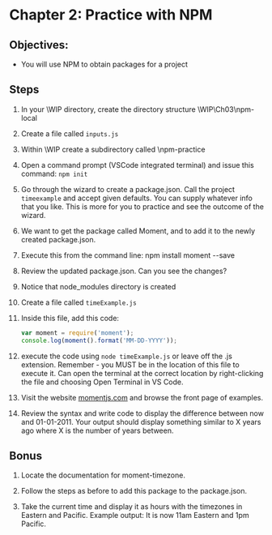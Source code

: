 # Chapter 2: Practice with NPM
## Objectives:
* You will use NPM to obtain packages for a project

## Steps


1. In your \WIP directory, create the directory structure \WIP\Ch03\npm-local

1. Create a file called `inputs.js`
 

1. Within \WIP create a subdirectory called \npm-practice

1. Open a command prompt (VSCode integrated terminal) and issue this command:
`npm init`

1. Go through the wizard to create a package.json. Call the project `timeexample` and accept given defaults. You can supply whatever info that you like. This is more for you to practice and see the outcome of the wizard.

1. We want to get the package called Moment, and to add it to the newly created package.json.

1. Execute this from the command line:
npm install moment --save

1. Review the updated package.json. Can you see the changes? 

1. Notice that node_modules directory is created

1. Create a file called `timeExample.js`

1. Inside this file, add this code:
    ```javascript
    var moment = require('moment');
    console.log(moment().format('MM-DD-YYYY'));
    ```

1. execute the code using `node timeExample.js` or leave off the .js extension. Remember - you MUST be in the location of this file to execute it. Can open the terminal at the correct location by right-clicking the file and choosing Open Terminal in VS Code.

1. Visit the website [momentjs.com](http://momentjs.com) and browse the front page of examples.

1. Review the syntax and write code to display the difference between now and 01-01-2011.  Your output should display something similar to X years ago where X is the number of years between.


## Bonus ##

1. Locate the documentation for moment-timezone.

1. Follow the steps as before to add this package to the package.json.

1. Take the current time and display it as hours with the timezones in Eastern and Pacific.
Example output: It is now 11am Eastern and 1pm Pacific.

